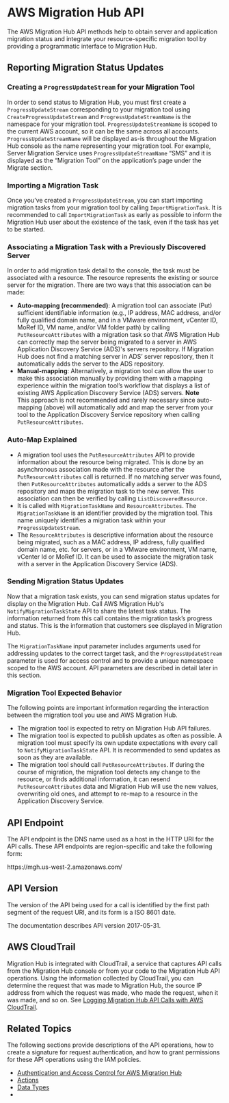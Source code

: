 # AWS Migration Hub API<a name="api-reference"></a>

The AWS Migration Hub API methods help to obtain server and application migration status and integrate your resource\-specific migration tool by providing a programmatic interface to Migration Hub\. 

## Reporting Migration Status Updates<a name="api-reference-workflow"></a>

### Creating a `ProgressUpdateStream` for your Migration Tool<a name="api-reference-create-pus-for-tool"></a>

In order to send status to Migration Hub, you must first create a `ProgressUpdateStream` corresponding to your migration tool using `CreateProgressUpdateStream` and `ProgressUpdateStreamName` is the namespace for your migration tool\. `ProgressUpdateStreamName` is scoped to the current AWS account, so it can be the same across all accounts\. `ProgressUpdateStreamName` will be displayed as\-is throughout the Migration Hub console as the name representing your migration tool\. For example, Server Migration Service uses `ProgressUpdateStreamName` “SMS” and it is displayed as the “Migration Tool” on the application’s page under the Migrate section\.

### Importing a Migration Task<a name="api-reference-import-migration-task"></a>

Once you’ve created a `ProgressUpdateStream`, you can start importing migration tasks from your migration tool by calling `ImportMigrationTask`\. It is recommended to call `ImportMigrationTask` as early as possible to inform the Migration Hub user about the existence of the task, even if the task has yet to be started\.

### Associating a Migration Task with a Previously Discovered Server<a name="api-reference-associate_task"></a>

In order to add migration task detail to the console, the task must be associated with a resource\. The resource represents the existing or source server for the migration\.   There are two ways that this association can be made:
+ **Auto\-mapping \(recommended\)**: A migration tool can associate \(Put\) sufficient identifiable information \(e\.g\., IP address, MAC address, and/or fully qualified domain name, and in a VMware environment, vCenter ID, MoRef ID, VM name, and/or VM folder path\) by calling `PutResourceAttributes` with a migration task so that AWS Migration Hub can correctly map the server being migrated to a server in AWS Application Discovery Service \(ADS\)'s servers repository\. If Migration Hub does not find a matching server in ADS’ server repository, then it automatically adds the server to the ADS repository\.
+ **Manual\-mapping**: Alternatively, a migration tool can allow the user to make this association manually by providing them with a mapping experience within the migration tool’s workflow that displays a list of existing AWS Application Discovery Service \(ADS\) servers\.
**Note**  
This approach is not recommended and rarely necessary since auto\-mapping \(above\) will automatically add and map the server from your tool to the Application Discovery Service repository when calling `PutResourceAttributes`\.

### Auto\-Map Explained<a name="api-reference-automatch"></a>
+ A migration tool uses the `PutResourceAttributes` API to provide information about the resource being migrated\. This is done by an asynchronous association made with the resource after the `PutResourceAttributes` call is returned\. If no matching server was found, then `PutResourceAttributes` automatically adds a server to the ADS repository and maps the migration task to the new server\.  This association can then be verified by calling `ListDiscoveredResource.` 
+ It is called with `MigrationTaskName` and `ResourceAttributes`\. The `MigrationTaskName` is an identifier provided by the migration tool\. This name uniquely identifies a migration task within your `ProgressUpdateStream`\.
+ The `ResourceAttributes` is descriptive information about the resource being migrated, such as a MAC address, IP address, fully qualified domain name, etc\. for servers, or in a VMware environment, VM name, vCenter Id or MoRef ID\. It can be used to associate the migration task with a server in the Application Discovery Service \(ADS\)\.

### Sending Migration Status Updates<a name="api-reference-send-updates"></a>

Now that a migration task exists, you can send migration status updates for display on the Migration Hub\. Call AWS Migration Hub's `NotifyMigrationTaskState` API to share the latest task status\.  The information returned from this call contains the migration task’s progress and status\. This is the information that customers see displayed in Migration Hub\.

The `MigrationTaskName` input parameter includes arguments used for addressing updates to the correct target task, and the `ProgressUpdateStream` parameter is used for access control and to provide a unique namespace scoped to the AWS account\. API parameters are described in detail later in this section\.

### Migration Tool Expected Behavior<a name="api-reference-expected-behaviour"></a>

The following points are important information regarding the interaction between the migration tool you use and AWS Migration Hub\.
+ The migration tool is expected to retry on Migration Hub API failures\.
+ The migration tool is expected to publish updates as often as possible\.  A migration tool must specify its own update expectations with every call to  `NotifyMigrationTaskState` API\. It is recommended to send updates as soon as they are available\.
+ The migration tool should call `PutResourceAttributes`\. If during the course of migration, the migration tool detects any change to the resource, or finds additional information, it can resend `PutResourceAttributes` data and Migration Hub will use the new values, overwriting old ones, and attempt to re\-map to a resource in the Application Discovery Service\.

## API Endpoint<a name="api-reference-endpoint"></a>

The API endpoint is the DNS name used as a host in the HTTP URI for the API calls\. These API endpoints are region\-specific and take the following form:

https://mgh\.us\-west\-2\.amazonaws\.com/

## API Version<a name="api-reference-version"></a>

The version of the API being used for a call is identified by the first path segment of the request URI, and its form is a ISO 8601 date\. 

The documentation describes API version 2017\-05\-31\.

## AWS CloudTrail<a name="api-cloudtrail-logging"></a>

Migration Hub is integrated with CloudTrail, a service that captures API calls from the Migration Hub console or from your code to the Migration Hub API operations\. Using the information collected by CloudTrail, you can determine the request that was made to Migration Hub, the source IP address from which the request was made, who made the request, when it was made, and so on\. See [Logging Migration Hub API Calls with AWS CloudTrail](logging-using-cloudtrail.md)\.

## Related Topics<a name="api-reference-related-topics"></a>

The following sections provide descriptions of the API operations, how to create a signature for request authentication, and how to grant permissions for these API operations using the IAM policies\.
+  [Authentication and Access Control for AWS Migration Hub](auth-and-access-control.md) 
+  [Actions](API_Operations.md) 
+  [Data Types](API_Types.md) 
+  [](logging-using-cloudtrail.md) 